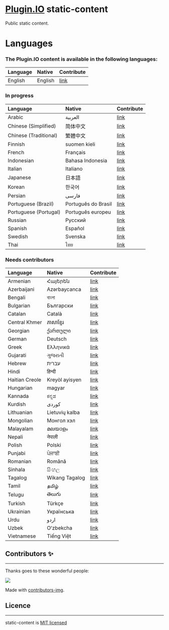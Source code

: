 # [Plugin.IO](https://plugin.io) static-content

Public static content.

# Languages

### The Plugin.IO content is available in the following languages:
  

| Language                | Native                | Contribute                                                                        |
| :-----------------------|:----------------------|:----------------------------------------------------------------------------------|
| English                 | English               | [link](https://github.com/pluginio/static-content/tree/main/translations/en)      |


### In progress
  

| Language                | Native                | Contribute                                                                        |
| :-----------------------|:----------------------|:----------------------------------------------------------------------------------|
| Arabic                  | العربية               | [link](https://github.com/pluginio/static-content/tree/main/translations/ar)      |
| Chinese (Simplified)    | 简体中文               | [link](https://github.com/pluginio/static-content/tree/main/translations/zh-hanz) |
| Chinese (Traditional)   | 繁體中文               | [link](https://github.com/pluginio/static-content/tree/main/translations/zh-hant) |
| Finnish                 | suomen kieli          | [link](https://github.com/pluginio/static-content/tree/main/translations/fi)      |
| French                  | Français              | [link](https://github.com/pluginio/static-content/tree/main/translations/fr)      |
| Indonesian              | Bahasa Indonesia      | [link](https://github.com/pluginio/static-content/tree/main/translations/id)      |
| Italian                 | Italiano              | [link](https://github.com/pluginio/static-content/tree/main/translations/it)      |
| Japanese                | 日本語                 | [link](https://github.com/pluginio/static-content/tree/main/translations/ja)      |
| Korean                  | 한국어                  | [link](https://github.com/pluginio/static-content/tree/main/translations/ko)      |
| Persian                 | فارسی                 | [link](https://github.com/pluginio/static-content/tree/main/translations/fa)      |
| Portuguese (Brazil)     | Português do Brasil   | [link](https://github.com/pluginio/static-content/tree/main/translations/pt-br)   |
| Portuguese (Portugal)   | Português europeu     | [link](https://github.com/pluginio/static-content/tree/main/translations/pt-pt)   |
| Russian                 | Русский               | [link](https://github.com/pluginio/static-content/tree/main/translations/ru)      |
| Spanish                 | Español               | [link](https://github.com/pluginio/static-content/tree/main/translations/es)      |
| Swedish                 | Svenska               | [link](https://github.com/pluginio/static-content/tree/main/translations/sv)      |
| Thai                    | ไทย                   | [link](https://github.com/pluginio/static-content/tree/main/translations/th)      |

### Needs contributors
  

| Language                | Native                | Contribute                                                                        |
| :-----------------------|:----------------------|:----------------------------------------------------------------------------------|
| Armenian                | Հայերեն               | [link](https://github.com/pluginio/static-content/tree/main/translations/hy)      |
| Azerbaijani             | Azərbaycanca          | [link](https://github.com/pluginio/static-content/tree/main/translations/az)      |
| Bengali                 | বাংলা                  | [link](https://github.com/pluginio/static-content/tree/main/translations/bn)      |
| Bulgarian               | Български             | [link](https://github.com/pluginio/static-content/tree/main/translations/bg)      |
| Catalan                 | Català                | [link](https://github.com/pluginio/static-content/tree/main/translations/ca)      |
| Central Khmer           | ភាសាខ្មែរ                | [link](https://github.com/pluginio/static-content/tree/main/translations/km)      |
| Georgian                | ქართული               | [link](https://github.com/pluginio/static-content/tree/main/translations/ka)      |
| German                  | Deutsch               | [link](https://github.com/pluginio/static-content/tree/main/translations/de)      |
| Greek                   | Ελληνικά              | [link](https://github.com/pluginio/static-content/tree/main/translations/el)      |
| Gujarati                | ગુજરાતી                 | [link](https://github.com/pluginio/static-content/tree/main/translations/gu)      |
| Hebrew                  | עברית                 | [link](https://github.com/pluginio/static-content/tree/main/translations/he)      |
| Hindi                   | हिन्दी                   | [link](https://github.com/pluginio/static-content/tree/main/translations/hi)      |
| Haitian Creole          | Kreyòl ayisyen        | [link](https://github.com/pluginio/static-content/tree/main/translations/ht)      |
| Hungarian               | magyar                | [link](https://github.com/pluginio/static-content/tree/main/translations/hu)      |
| Kannada                 | ಕನ್ನಡ                  | [link](https://github.com/pluginio/static-content/tree/main/translations/kn)      |
| Kurdish                 | کوردی‎                 | [link](https://github.com/pluginio/static-content/tree/main/translations/ku)      |
| Lithuanian              | Lietuvių kalba        | [link](https://github.com/pluginio/static-content/tree/main/translations/lt)      |
| Mongolian               | Монгол хэл            | [link](https://github.com/pluginio/static-content/tree/main/translations/mn)      |
| Malayalam               | മലയാളം                | [link](https://github.com/pluginio/static-content/tree/main/translations/ml)      |
| Nepali                  | नेपाली                  | [link](https://github.com/pluginio/static-content/tree/main/translations/ne)      |
| Polish                  | Polski                | [link](https://github.com/pluginio/static-content/tree/main/translations/pl)      |
| Punjabi                 | ਪੰਜਾਬੀ                  | [link](https://github.com/pluginio/static-content/tree/main/translations/zh)      |
| Romanian                | Română                | [link](https://github.com/pluginio/static-content/tree/main/translations/ro)      |
| Sinhala                 | සිංහල                  | [link](https://github.com/pluginio/static-content/tree/main/translations/si)      |
| Tagalog                 | Wikang Tagalog        | [link](https://github.com/pluginio/static-content/tree/main/translations/tl)      |
| Tamil                   | தமிழ்                  | [link](https://github.com/pluginio/static-content/tree/main/translations/ta)      |
| Telugu                  | తెలుగు                 | [link](https://github.com/pluginio/static-content/tree/main/translations/te)      |
| Turkish                 | Türkçe                | [link](https://github.com/pluginio/static-content/tree/main/translations/tr)      |
| Ukrainian               | Українська            | [link](https://github.com/pluginio/static-content/tree/main/translations/uk)      |
| Urdu                    | اردو                  | [link](https://github.com/pluginio/static-content/tree/main/translations/ur)      |
| Uzbek                   | Oʻzbekcha             | [link](https://github.com/pluginio/static-content/tree/main/translations/uz)      |
| Vietnamese              | Tiếng Việt            | [link](https://github.com/pluginio/static-content/tree/main/translations/vi)      |
  

## Contributors ✨
---

Thanks goes to these wonderful people:

<a href="https://github.com/pluginio/static-content/graphs/contributors">
  <img src="https://contrib.rocks/image?repo=pluginio/static-content" />
</a>

Made with [contributors-img](https://contrib.rocks).  


## Licence
---

static-content is [MIT licensed](https://github.com/pluginio/static-content/blob/main/LICENSE)